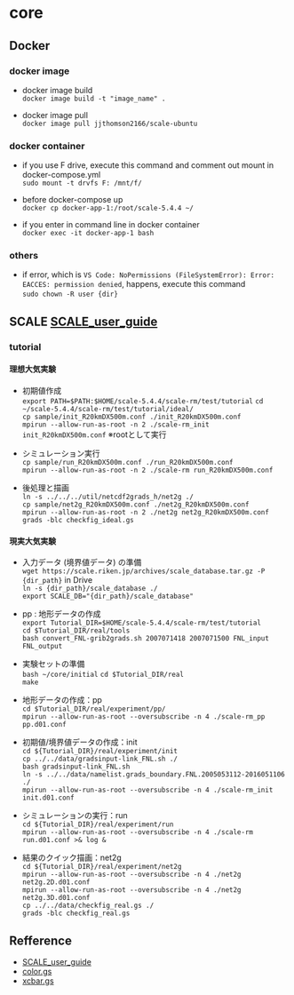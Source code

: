 # core

## Docker

### docker image

* docker image build  
` docker image build -t "image_name" . `

* docker image pull  
` docker image pull jjthomson2166/scale-ubuntu `

### docker container

* if you use F drive, execute this command and comment out mount in docker-compose.yml  
` sudo mount -t drvfs F: /mnt/f/ `

* before docker-compose up  
` docker cp docker-app-1:/root/scale-5.4.4 ~/ `

* if you enter in command line in docker container  
` docker exec -it docker-app-1 bash `

### others

* if error, which is `VS Code: NoPermissions (FileSystemError): Error: EACCES: permission denied`, happens, execute this command  
` sudo chown -R user {dir} `

## SCALE [SCALE_user_guide](https://scale.riken.jp/archives/scale_users_guide.v5.4.4.pdf)

### tutorial

#### 理想大気実験

* 初期値作成  
`export PATH=$PATH:$HOME/scale-5.4.4/scale-rm/test/tutorial`
`cd ~/scale-5.4.4/scale-rm/test/tutorial/ideal/`  
`cp sample/init_R20kmDX500m.conf ./init_R20kmDX500m.conf`  
`mpirun --allow-run-as-root -n 2 ./scale-rm_init init_R20kmDX500m.conf` ※rootとして実行  

* シミュレーション実行  
`cp sample/run_R20kmDX500m.conf ./run_R20kmDX500m.conf`  
`mpirun --allow-run-as-root -n 2 ./scale-rm run_R20kmDX500m.conf`  

* 後処理と描画  
`ln -s ../../../util/netcdf2grads_h/net2g ./`  
`cp sample/net2g_R20kmDX500m.conf ./net2g_R20kmDX500m.conf`  
`mpirun --allow-run-as-root -n 2 ./net2g net2g_R20kmDX500m.conf`  
`grads -blc checkfig_ideal.gs`  

#### 現実大気実験

* 入力データ (境界値データ) の準備  
`wget https://scale.riken.jp/archives/scale_database.tar.gz -P {dir_path}` in Drive  
`ln -s {dir_path}/scale_database ./`  
`export SCALE_DB="{dir_path}/scale_database"`  

* pp : 地形データの作成  
`export Tutorial_DIR=$HOME/scale-5.4.4/scale-rm/test/tutorial`  
`cd $Tutorial_DIR/real/tools`  
`bash convert_FNL-grib2grads.sh 2007071418 2007071500 FNL_input FNL_output`  

* 実験セットの準備  
`bash ~/core/initial`
`cd $Tutorial_DIR/real`  
`make`  

* 地形データの作成：pp  
`cd $Tutorial_DIR/real/experiment/pp/`  
`mpirun --allow-run-as-root --oversubscribe -n 4 ./scale-rm_pp pp.d01.conf`  

* 初期値/境界値データの作成：init  
`cd ${Tutorial_DIR}/real/experiment/init`  
`cp ../../data/gradsinput-link_FNL.sh ./`  
`bash gradsinput-link_FNL.sh`  
`ln -s ../../data/namelist.grads_boundary.FNL.2005053112-2016051106 ./`  
`mpirun --allow-run-as-root --oversubscribe -n 4 ./scale-rm_init init.d01.conf`

* シミュレーションの実行：run  
`cd ${Tutorial_DIR}/real/experiment/run`  
`mpirun --allow-run-as-root --oversubscribe -n 4 ./scale-rm run.d01.conf >& log &`  

* 結果のクイック描画：net2g  
`cd ${Tutorial_DIR}/real/experiment/net2g`  
`mpirun --allow-run-as-root --oversubscribe -n 4 ./net2g net2g.2D.d01.conf`  
`mpirun --allow-run-as-root --oversubscribe -n 4 ./net2g net2g.3D.d01.conf`  
`cp ../../data/checkfig_real.gs ./`  
`grads -blc checkfig_real.gs`  

## Refference

* [SCALE_user_guide](https://scale.riken.jp/archives/scale_users_guide.v5.4.4.pdf)  
* [color.gs](http://kodama.fubuki.info/wiki/wiki.cgi/GrADS/script/color.gs?lang=jp)  
* [xcbar.gs](http://kodama.fubuki.info/wiki/wiki.cgi/GrADS/script/xcbar.gs?lang=en)  
